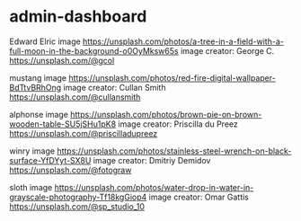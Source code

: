 # admin-dashboard

Edward Elric
image
https://unsplash.com/photos/a-tree-in-a-field-with-a-full-moon-in-the-background-o0OyMksw65s
image creator: George C.
https://unsplash.com/@gcol

mustang
image
https://unsplash.com/photos/red-fire-digital-wallpaper-BdTtvBRhOng
image creator: Cullan Smith
https://unsplash.com/@cullansmith


alphonse
image
https://unsplash.com/photos/brown-pie-on-brown-wooden-table-SU5jSHu1pK8
image creator: Priscilla du Preez
https://unsplash.com/@priscilladupreez

winry
image
https://unsplash.com/photos/stainless-steel-wrench-on-black-surface-YfDYyt-SX8U
image creator: Dmitriy Demidov
https://unsplash.com/@fotograw

sloth
image
https://unsplash.com/photos/water-drop-in-water-in-grayscale-photography-Tf18kgGiop4
image creator: Omar Gattis
https://unsplash.com/@sp_studio_10



<!-- 

QUESTIONS ABOUT SEMANTICS
    Should the divs that contain text (titles/descriptions on cards and announcements) be <p> tags instead?
    Was it appropriate to use <h> tags on "Dashboard", "Your Projects", "Announcements", and "Trending"?
    Should <h> tags have been used on all of the project titles?
    (for all of the above questions about semantics) Why or why not?

RANDOM QUESTION
    Looking at div.line:
        Would it have been appropriate to use <hr> tags instead?
        Speaking of <hr> tags: the lines they created went from horizontal to vertical when div#announcement-card was was set to grid. Why is that?

    Using javascript to add style seemed to create a bit of a lag when the page was reloaded.
        Does the use of javascript in this way affect load speed?

QUESTION ABOUT LINKS
    The links on the third card (image credits for Edward Elric) do not work when the page is maximized.
    When the window is resized and the cards are only in one column, then the links work just fine.
    Why don't they just work all of the time?
    What is going on here?

MISTAKES WERE MADE AND LESSONS WERE LEARNED
    I encounted a problem involving line 164 of style.css that stumped me for a while.
    I figured it out, and the explanation is written on lines 168-177.
    Other lines of code involved are line 94 and lines 138-143.
    Feel free to read and learn from my mistakes.
 
 -->